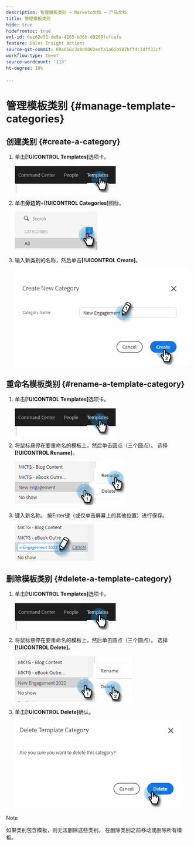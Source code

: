 ```yaml
---
description: 管理模板类别 — Marketo文档 — 产品文档
title: 管理模板类别
hide: true
hidefromtoc: true
exl-id: 6ec62e51-de9a-4165-b36b-d9260fcfcefe
feature: Sales Insight Actions
source-git-commit: 09a656c3a0d0002edfa1a61b987bff4c1dff33cf
workflow-type: tm+mt
source-wordcount: '113'
ht-degree: 10%

---
```


# 管理模板类别 {#manage-template-categories}

## 创建类别 {#create-a-category}

1. 单击&#x200B;**[!UICONTROL Templates]**&#x200B;选项卡。

   ![](assets/manage-template-categories-1.png)

1. 单击&#x200B;**旁边的**+**[!UICONTROL Categories]**&#x200B;图标。

   ![](assets/manage-template-categories-2.png)

1. 输入新类别的名称，然后单击&#x200B;**[!UICONTROL Create]**。

   ![](assets/manage-template-categories-3.png)

## 重命名模板类别 {#rename-a-template-category}

1. 单击&#x200B;**[!UICONTROL Templates]**&#x200B;选项卡。

   ![](assets/manage-template-categories-4.png)

1. 将鼠标悬停在要重命名的模板上，然后单击圆点（三个圆点）。 选择 **[!UICONTROL Rename]**。

   ![](assets/manage-template-categories-5.png)

1. 键入新名称。 按Enter键（或仅单击屏幕上的其他位置）进行保存。

   ![](assets/manage-template-categories-6.png)

## 删除模板类别 {#delete-a-template-category}

1. 单击&#x200B;**[!UICONTROL Templates]**&#x200B;选项卡。

   ![](assets/manage-template-categories-7.png)

1. 将鼠标悬停在要重命名的模板上，然后单击圆点（三个圆点）。 选择 **[!UICONTROL Delete]**。

   ![](assets/manage-template-categories-8.png)

1. 单击&#x200B;**[!UICONTROL Delete]**&#x200B;确认。

   ![](assets/manage-template-categories-9.png)

>[!NOTE]
>
>如果类别包含模板，则无法删除这些类别。 在删除类别之前移动或删除所有模板。
